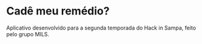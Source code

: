 # Cadê meu remédio?
Aplicativo desenvolvido para a segunda temporada do Hack in Sampa, feito pelo grupo MILS.
